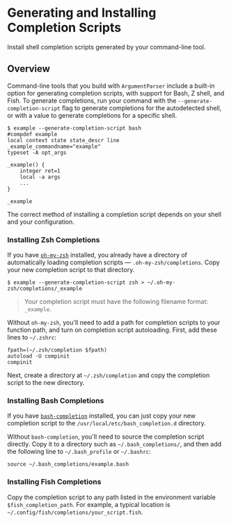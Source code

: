 # Generating and Installing Completion Scripts

Install shell completion scripts generated by your command-line tool. 

## Overview

Command-line tools that you build with `ArgumentParser` include a built-in option for generating completion scripts, with support for Bash, Z shell, and Fish. To generate completions, run your command with the `--generate-completion-script` flag to generate completions for the autodetected shell, or with a value to generate completions for a specific shell.

```
$ example --generate-completion-script bash
#compdef example
local context state state_descr line
_example_commandname="example"
typeset -A opt_args

_example() {
    integer ret=1
    local -a args
    ...
}

_example
```

The correct method of installing a completion script depends on your shell and your configuration.

### Installing Zsh Completions

If you have [`oh-my-zsh`](https://ohmyz.sh) installed, you already have a directory of automatically loading completion scripts — `.oh-my-zsh/completions`. Copy your new completion script to that directory.

```
$ example --generate-completion-script zsh > ~/.oh-my-zsh/completions/_example
```

> Your completion script must have the following filename format: `_example`.

Without `oh-my-zsh`, you'll need to add a path for completion scripts to your function path, and turn on completion script autoloading. First, add these lines to `~/.zshrc`:

```
fpath=(~/.zsh/completion $fpath)
autoload -U compinit
compinit
```

Next, create a directory at `~/.zsh/completion` and copy the completion script to the new directory.

### Installing Bash Completions

If you have [`bash-completion`](https://github.com/scop/bash-completion) installed, you can just copy your new completion script to the `/usr/local/etc/bash_completion.d` directory.

Without `bash-completion`, you'll need to source the completion script directly. Copy it to a directory such as `~/.bash_completions/`, and then add the following line to `~/.bash_profile` or `~/.bashrc`:

```
source ~/.bash_completions/example.bash
```

### Installing Fish Completions

Copy the completion script to any path listed in the environment variable `$fish_completion_path`.  For example, a typical location is `~/.config/fish/completions/your_script.fish`.
